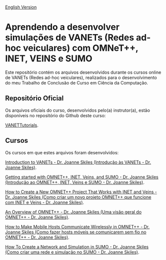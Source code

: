 [English Version](README.EN.md)

# Aprendendo a desenvolver simulações de VANETs (Redes ad-hoc veiculares) com OMNeT++, INET, VEINS e SUMO

Este repositório contém os arquivos desenvolvidos durante os cursos online de VANETs (Redes ad-hoc veiculares), realizados para o desenvolvimento do meu Trabalho de Conclusão de Curso em Ciência da Computação.

## Repositório Oficial

Os arquivos oficiais do curso, desenvolvidos pelo(a) instrutor(a), estão disponíveis no repositório do Github deste curso:

[VANETTutorials](https://github.com/chaotictoejam/VANETTutorials).

## Cursos

Os cursos em que estes arquivos foram desenvolvidos:

[Introduction to VANETs - Dr. Joanne Skiles (Introdução às VANETs - Dr. Joanne Skiles)](https://www.youtube.com/watch?v=tCs-K9AkDrQ&list=PLaBPUIXZ8s4AwAk5EelikvvyG4EzX2hpx&index=1&pp=iAQB).

[Getting started with OMNET++, INET, Veins, and SUMO - Dr. Joanne Skiles (Introdução ao OMNET++, INET, Veins e SUMO - Dr. Joanne Skiles)](https://www.youtube.com/watch?v=PfAWhrmoYgM&list=PLaBPUIXZ8s4AwAk5EelikvvyG4EzX2hpx&index=2&pp=iAQB).

[How to Create a New OMNET++ Project That Works with INET and Veins - Dr. Joanne Skiles (Como criar um novo projeto OMNET++ que funcione com INET e Veins - Dr. Joanne Skiles)](https://www.youtube.com/watch?v=mGvhbrw05sQ&list=PLaBPUIXZ8s4AwAk5EelikvvyG4EzX2hpx&index=3&pp=iAQB).

[An Overview of OMNET++ - Dr. Joanne Skiles (Uma visão geral do OMNET++ - Dr. Joanne Skiles)](https://www.youtube.com/watch?v=Ez8tTS9iXe4&list=PLaBPUIXZ8s4AwAk5EelikvvyG4EzX2hpx&index=4&pp=iAQB).

[How to Make Mobile Hosts Communicate Wirelessly in OMNET++ - Dr. Joanne Skiles (Como fazer hosts móveis se comunicarem sem fio no OMNET++ - Dr. Joanne Skiles)](https://www.youtube.com/watch?v=9xDqjRd1DpA&list=PLaBPUIXZ8s4AwAk5EelikvvyG4EzX2hpx&index=5&pp=iAQB).

[How To Create a Network and Simulation in SUMO - Dr. Joanne Skiles (Como criar uma rede e simulação no SUMO - Dr. Joanne Skiles)](https://www.youtube.com/watch?v=eXW4D32ePpE&list=PLaBPUIXZ8s4AwAk5EelikvvyG4EzX2hpx&index=6&pp=iAQB).
